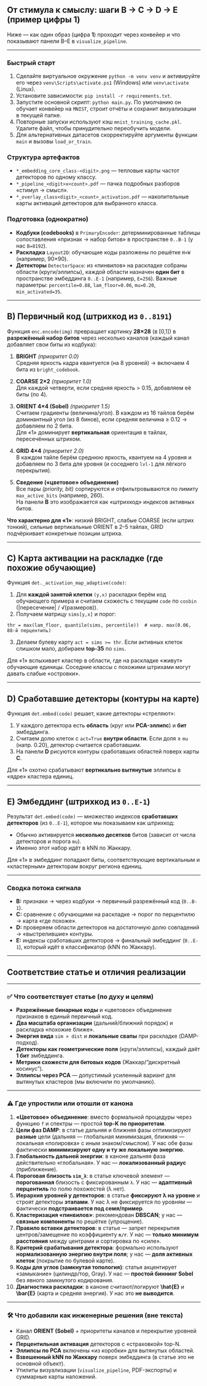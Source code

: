 ## От стимула к смыслу: шаги **B → C → D → E** (пример цифры **1**)

Ниже — как один образ (цифра **1**) проходит через конвейер и что показывают панели B–E в `visualize_pipeline`.

---

### Быстрый старт

1. Сделайте виртуальное окружение `python -m venv venv` и активируйте его через `venv\Scripts\activate.ps1` (Windows) или `venv\activate` (Linux).
1. Установите зависимости: `pip install -r requirements.txt`.
2. Запустите основной скрипт: `python main.py`. По умолчанию он обучает конвейер на `MNIST`, строит отчёты и сохранит визуализации в текущей папке.
3. Повторные запуски используют кэш `mnist_training_cache.pkl`. Удалите файл, чтобы принудительно переобучить модели.
4. Для альтернативных датасетов скорректируйте аргументы функции `main` и вызовы `load_or_train`.

### Структура артефактов

- `*_embedding_core_class-<digit>.png` — тепловые карты частот детекторов по одному классу.
- `*_pipeline_<digit>x<count>.pdf` — пачка подробных разборов «стимул → смысл».
- `*_overlay_class<digit>_<count>_activation.pdf` — накопительные карты активаций детекторов для выбранного класса.

### Подготовка (однократно)
- **Кодбуки (codebooks)** в `PrimaryEncoder`: детерминированные таблицы сопоставления «признак → набор битов» в пространстве `0..B-1` (у нас `B=8192`).
- **Раскладка** `Layout2D`: обучающие коды разложены по решётке `H×W` (например, 90×90).
- **Детекторы** `DetectorSpace`: из «пинвилов» на раскладке собраны области (круги/эллипсы), каждой области назначен **один бит** в пространстве эмбеддинга `0..E-1` (например, `E=256`). Важные параметры: `percentile=0.88`, `lam_floor=0.06`, `mu=0.20`, `min_activated=35`.

---

## B) Первичный код (штрихкод из `0..8191`)
Функция `enc.encode(img)` превращает картинку **28×28** (в [0,1]) в **разрежённый набор битов** через несколько каналов (каждый канал добавляет свои биты из кодбука):

1. **BRIGHT** *(приоритет 0.0)*  
   Средняя яркость кадра квантуется (на 8 уровней) → включаем 4 бита из `bright_codebook`.

2. **COARSE 2×2** *(приоритет 1.0)*  
   Для каждой четверти, если средняя яркость > 0.15, добавляем её биты (по 4).

3. **ORIENT 4×4 (Sobel)** *(приоритет 1.5)*  
   Считаем градиенты (величина/угол). В каждом из 16 тайлов берём доминантный угол (из 8 бинов), если средняя величина ≥ 0.12 → добавляем по 2 бита.  
   Для «1» доминирует **вертикальная** ориентация в тайлах, пересечённых штрихом.

4. **GRID 4×4** *(приоритет 2.0)*  
   В каждом тайле берём среднюю яркость, квантуем на 4 уровня и добавляем по 3 бита для уровня (и соседнего `lvl-1` для лёгкого перекрытия).

5. **Сведение («цветовое» объединение)**  
   Все пары *(priority, bit)* сортируются и отфильтровываются по лимиту `max_active_bits` (например, 260).  
   На панели **B** это изображается как «штрихкод» индексов активных битов.

**Что характерно для «1»**: низкий BRIGHT, слабые COARSE (если штрих тонкий), сильные вертикальные ORIENT в 2–5 тайлах, GRID подчёркивает конкретные позиции штриха.

---

## C) Карта активации на раскладке (где похожие обучающие)
Функция `det._activation_map_adaptive(code)`:

1. Для **каждой занятой клетки** `(y,x)` раскладки берём код обучающего примера и считаем схожесть с текущим `code` по `cosbin` (|пересечение| / √(размеров)).
2. Получаем матрицу `sims[y,x]` и порог:
```
thr = max(lam_floor, quantile(sims, percentile))  # напр. max(0.06, 88-й перцентиль)
```
3. Делаем булеву карту `act = sims >= thr`. Если активных клеток слишком мало, добираем **top-35** по `sims`.

Для «1» вспыхивает кластер в области, где на раскладке «живут» обучающие единицы. Соседние классы с похожими штрихами могут давать слабые «островки».

---

## D) Сработавшие детекторы (контуры на карте)
Функция `det.embed(code)` решает, какие детекторы «стреляют»:

1. У каждого детектора есть **область** (круг или **PCA-эллипс**) и **бит** эмбеддинга.
2. Считаем долю клеток с `act=True` **внутри области**. Если доля ≥ `mu` (напр. 0.20), детектор считается сработавшим.
3. На панели **D** рисуются контуры сработавших областей поверх карты **C**.

Для «1» охотно срабатывают **вертикально вытянутые** эллипсы в «ядре» кластера единиц.

---

## E) Эмбеддинг (штрихкод из `0..E-1`)
Результат `det.embed(code)` — множество индексов **сработавших детекторов** (из `0..E-1`), которое мы показываем как штрихкод:

- Обычно активируется **несколько десятков** битов (зависит от числа детекторов и порога `mu`).
- Именно этот набор идёт в kNN по Жаккару.

Для «1» в эмбеддинг попадают биты, соответствующие вертикальным и «кластерным» детекторам вокруг региона единиц.

---

### Сводка потока сигнала
- **B:** признаки → через кодбуки → первичный разрежённый код (`0..B-1`).  
- **C:** сравнение с обучающими на раскладке → порог по перцентилю → карта «где похоже».  
- **D:** проверяем области детекторов на достаточную долю совпадений → «выстрелившие» контуры.  
- **E:** индексы сработавших детекторов → финальный эмбеддинг (`0..E-1`), который идёт в классификатор (kNN по Жаккару).

---

## Соответствие статье и отличия реализации

---

### ✅ Что соответствует статье (по духу и целям)
- **Разрежённые бинарные коды** и «цветовое» объединение признаков в единый первичный код.
- **Два масштаба организации** (дальний/ближний порядок) и раскладка «похожие ближе».
- **Энергия вида** `sim × dist` и **локальные свапы** при раскладке (DAMP-подход).
- **Детекторы как геометрические поля** (круги/эллипсы), каждый даёт **1 бит** эмбеддинга.
- **Метрики схожести для битовых кодов** (Жаккар/“дискретный косинус”).
- **Эллипсы через PCA** — допустимый усиленный вариант для вытянутых кластеров (мы включили по умолчанию).

---

### ⚠️ Где упростили или отошли от канона
1. **«Цветовое» объединение**: вместо формальной процедуры через функцию `f` и спектры — простой **top-K по приоритетам**.
2. **Цели фаз DAMP**: в статье дальняя и ближняя фазы оптимизируют **разные** цели (дальняя — глобальная минимизация, ближняя — локальная «полировка» с иным знаком/смыслом). У нас обе фазы фактически **минимизируют одну и ту же локальную энергию**.
3. **Глобальность дальней энергии**: в каноне дальняя фаза действительно «глобальная». У нас — **локализованный радиус** (приближение).
4. **Пороговая близость `sim_λ`**: в статье ключевой элемент — **порогованная** близость с фиксированным `λ`. У нас — **адаптивный перцентиль** по полю похожестей (λ нет).
5. **Иерархия уровней у детекторов**: в статье **фиксируют λ на уровне** и строят детекторы **этапами**. У нас λ не фиксируется по уровням — фактически **подстраивается под семя/пример**.
6. **Кластеризация «пинвилов»**: рекомендован **DBSCAN**; у нас — **связные компоненты** по решётке (упрощение).
7. **Правило вставки детекторов**: в статье — запрет перекрытия центров/замещение по коэффициенту **`n/r`**. У нас — **только минимум расстояния** между центрами и сортировка по «силе».
8. **Критерий срабатывания детектора**: формально используют **нормализованную энергию внутри поля**; у нас — **доля активных клеток** (покрытие по булевой карте).
9. **Коды для углов (замкнутая топология)**: статья акцентирует «замыкание» (цилиндр/тор, Gray). У нас — **простой биннинг Sobel** без явного замкнутого кодирования.
10. **Диагностика раскладки**: в каноне считают/логируют **\hat{E}** и **\bar{E}** (карта и средняя энергия). У нас это **не выводится**.

---

### 🛠️ Что добавили как инженерные решения (вне текста)
- Канал **ORIENT (Sobel)** + приоритеты каналов и перекрытие уровней GRID.
- **Перцентильная активация** детекторов с «страховкой» top-N.
- **Эллипсы по PCA** включены «из коробки» для вытянутых областей.
- **Взвешенный kNN по Жаккару** поверх эмбеддинга (в статье это не основной объект).
- Утилиты визуализации (`visualize_pipeline`, PDF-экспорты) и суммарные карты наложений.

